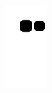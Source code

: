  ![Snake animation](https://github.com/RyanOliveira-dev/ryanoliveira-dev/blob/output/github-contribution-grid-snake.svg)
